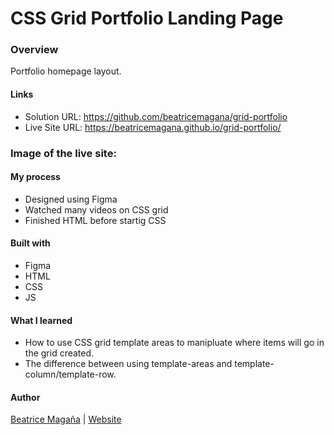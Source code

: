 # CSS Grid Portfolio Landing Page

### Overview
Portfolio homepage layout. 


#### Links
- Solution URL: https://github.com/beatricemagana/grid-portfolio
- Live Site URL: https://beatricemagana.github.io/grid-portfolio/

### Image of the live site:



#### My process
- Designed using Figma 
- Watched many videos on CSS grid 
- Finished HTML before startig CSS 

#### Built with
- Figma
- HTML
- CSS 
- JS

#### What I learned
- How to use CSS grid template areas to manipluate where items will go in the grid created. 
- The difference between using template-areas and template-column/template-row. 

#### Author
[Beatrice Magaña](https://www.linkedin.com/in/beatricemagana/) | [Website](https://www.beatricemagana.com/)
